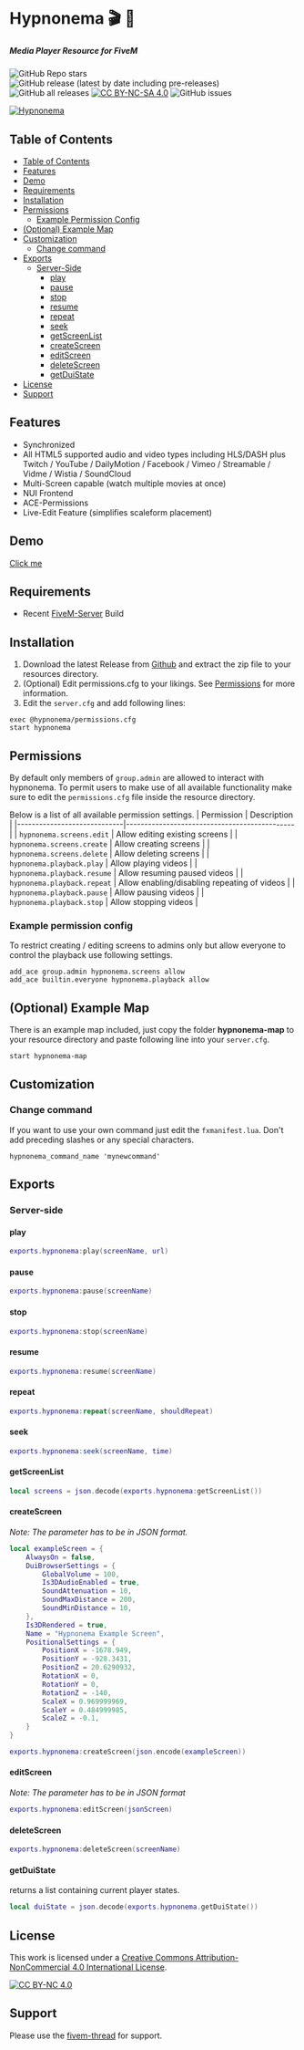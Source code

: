 <h1>Hypnonema 🎬 🎥</h1>
<h5>Media Player Resource for FiveM</h5>

![GitHub Repo stars](https://img.shields.io/github/stars/thiago-dev/fivem-hypnonema?style=social)
![GitHub release (latest by date including pre-releases)](https://img.shields.io/github/v/release/thiago-dev/fivem-hypnonema?include_prereleases&style=flat-square)
![GitHub all releases](https://img.shields.io/github/downloads/thiago-dev/fivem-hypnonema/total?style=flat-square)
[![CC BY-NC-SA 4.0][cc-by-nc-sa-shield]][cc-by-nc-sa]
![GitHub issues](https://img.shields.io/github/issues-raw/thiago-dev/fivem-hypnonema?style=flat-square)


[![Hypnonema](https://raw.githubusercontent.com/thiago-dev/fivem-hypnonema/gh-pages/HypnonemaTitle.jpg)](https://raw.githubusercontent.com/thiago-dev/fivem-hypnonema/gh-pages/HypnonemaTitle.jpg "Hypnonema")
## Table of Contents

- [Table of Contents](#table-of-contents)
- [Features](#features)
- [Demo](#demo)
- [Requirements](#requirements)
- [Installation](#installation)
- [Permissions](#permissions)
  - [Example Permission Config](#example-permission-config)
- [(Optional) Example Map](#optional-example-map)
- [Customization](#customization)
  - [Change command](#change-command)
- [Exports](#exports)
  - [Server-Side](#server-side)
    - [play](#play)
    - [pause](#pause)
    - [stop](#stop)
    - [resume](#resume)
    - [repeat](#repeat)
    - [seek](#seek)
    - [getScreenList](#getscreenlist)
    - [createScreen](#createscreen)
    - [editScreen](#editscreen)
    - [deleteScreen](#deletescreen)
    - [getDuiState](#getduistate)
- [License](#license)
- [Support](#support)

## Features
- Synchronized
- All HTML5 supported audio and video types including HLS/DASH plus Twitch / YouTube / DailyMotion / Facebook / Vimeo / Streamable / Vidme / Wistia / SoundCloud
- Multi-Screen capable (watch multiple movies at once)
- NUI Frontend
- ACE-Permissions
- Live-Edit Feature (simplifies scaleform placement)

## Demo
[Click me](https://youtu.be/JckYo8bKdnE)

## Requirements
- Recent [FiveM-Server](https://runtime.fivem.net/artifacts/fivem/build_server_windows/master/?=t) Build

## Installation
1. Download the latest Release from [Github](https://github.com/thiago-dev/fivem-hypnonema/releases) and extract the zip file to your resources directory.
2. (Optional) Edit permissions.cfg to your likings. See [Permissions](#permissions) for more information.
3. Edit the `server.cfg` and add following lines:
```
exec @hypnonema/permissions.cfg
start hypnonema
```

## Permissions
By default only members of `group.admin` are allowed to interact with hypnonema.
To permit users to make use of all available functionality make sure to edit the `permissions.cfg` file inside the resource directory.

Below is a list of all available permission settings.
| Permission                  | Description                                  |
|-----------------------------|----------------------------------------------|
| `hypnonema.screens.edit`    | Allow editing existing screens               |
| `hypnonema.screens.create`  | Allow creating screens                       |
| `hypnonema.screens.delete`  | Allow deleting screens                       |
| `hypnonema.playback.play`   | Allow playing videos                         |
| `hypnonema.playback.resume` | Allow resuming paused videos                 |
| `hypnonema.playback.repeat` | Allow enabling/disabling repeating of videos |
| `hypnonema.playback.pause`  | Allow pausing videos                         |
| `hypnonema.playback.stop`   | Allow stopping videos                        |

### Example permission config
To restrict creating / editing screens to admins only but allow everyone to control the playback use following settings.
```
add_ace group.admin hypnonema.screens allow
add_ace builtin.everyone hypnonema.playback allow
```

## (Optional) Example Map
There is an example map included, just copy the folder **hypnonema-map** to your resource directory and paste following line into your `server.cfg`.
```
start hypnonema-map
``` 


## Customization
### Change command
If you want to use your own command just edit the `fxmanifest.lua`. Don't add preceding slashes or any special characters.

```
hypnonema_command_name 'mynewcommand'
```
## Exports
### Server-side
#### play
```lua
exports.hypnonema:play(screenName, url)
```
#### pause
```lua
exports.hypnonema:pause(screenName)
```

#### stop
```lua
exports.hypnonema:stop(screenName)
```

#### resume
```lua
exports.hypnonema:resume(screenName)
```

#### repeat
```lua 
exports.hypnonema:repeat(screenName, shouldRepeat)
```

#### seek
```lua
exports.hypnonema:seek(screenName, time)
```

#### getScreenList
```lua
local screens = json.decode(exports.hypnonema:getScreenList())
```

#### createScreen
_Note: The parameter has to be in JSON format._
```lua
local exampleScreen = {
    AlwaysOn = false,
    DuiBrowserSettings = {
        GlobalVolume = 100,
        Is3DAudioEnabled = true,
        SoundAttenuation = 10,
        SoundMaxDistance = 200,
        SoundMinDistance = 10,
    },
    Is3DRendered = true,
    Name = "Hypnonema Example Screen",
    PositionalSettings = {
        PositionX = -1678.949,
        PositionY = -928.3431,
        PositionZ = 20.6290932,
        RotationX = 0,
        RotationY = 0,
        RotationZ = -140,
        ScaleX = 0.969999969,
        ScaleY = 0.484999985,
        ScaleZ = -0.1,
    }
}

exports.hypnonema:createScreen(json.encode(exampleScreen))
```

#### editScreen
_Note: The parameter has to be in JSON format_
```lua
exports.hypnonema:editScreen(jsonScreen)
```

#### deleteScreen
```lua
exports.hypnonema:deleteScreen(screenName)
```

#### getDuiState
returns a list containing current player states.
```lua
local duiState = json.decode(exports.hypnonema.getDuiState())
```


## License
This work is licensed under a
[Creative Commons Attribution-NonCommercial 4.0 International License][cc-by-nc-sa].

[![CC BY-NC 4.0][cc-by-nc-sa-image]][cc-by-nc-sa]

## Support
Please use the [fivem-thread](https://forum.fivem.net/t/release-hypnonema-a-cinema-resource-update-now-with-twitch-support-c/783324) for support.

[cc-by-nc-sa-image]: https://licensebuttons.net/l/by-nc-sa/4.0/88x31.png

[cc-by-nc-sa]: http://creativecommons.org/licenses/by-nc-sa/4.0/
[cc-by-nc-sa-shield]: https://img.shields.io/badge/License-CC%20BY--NC--SA%204.0-lightgrey.svg
